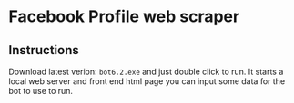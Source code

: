 # Facebook Profile web scraper



## Instructions

Download latest verion: `bot6.2.exe` and just double click to run. It starts a local web server and front end html page you can input some data for the bot to use to run. 
